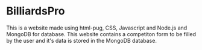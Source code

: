 # BilliardsPro
This is a website made using html-pug, CSS, Javascript and Node.js and MongoDB for database.
This website contains a competiton form to be filled by the user and it's data is stored in the MongoDB database.
